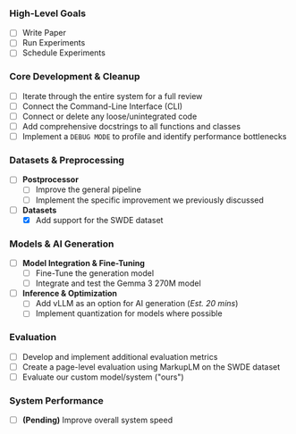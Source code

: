 ### **High-Level Goals**
- [ ] Write Paper
- [ ] Run Experiments
- [ ] Schedule Experiments

### **Core Development & Cleanup**
- [ ] Iterate through the entire system for a full review
- [ ] Connect the Command-Line Interface (CLI)
- [ ] Connect or delete any loose/unintegrated code
- [ ] Add comprehensive docstrings to all functions and classes
- [ ] Implement a `DEBUG MODE` to profile and identify performance bottlenecks

### **Datasets & Preprocessing**
- [ ] **Postprocessor**
    - [ ] Improve the general pipeline
    - [ ] Implement the specific improvement we previously discussed
- [ ] **Datasets**
    - [X] Add support for the SWDE dataset

### **Models & AI Generation**
- [ ] **Model Integration & Fine-Tuning**
    - [ ] Fine-Tune the generation model
    - [ ] Integrate and test the Gemma 3 270M model
- [ ] **Inference & Optimization**
    - [ ] Add vLLM as an option for AI generation (*Est. 20 mins*)
    - [ ] Implement quantization for models where possible

### **Evaluation**
- [ ] Develop and implement additional evaluation metrics
- [ ] Create a page-level evaluation using MarkupLM on the SWDE dataset
- [ ] Evaluate our custom model/system ("ours")

### **System Performance**
- [ ] **(Pending)** Improve overall system speed